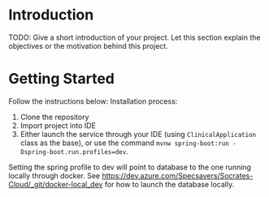 # Introduction 
TODO: Give a short introduction of your project. Let this section explain the objectives or the motivation behind this project. 

# Getting Started
Follow the instructions below:
Installation process:
1. Clone the repository
1. Import project into IDE
1. Either launch the service through your IDE (using `ClinicalApplication` class as the base), or use the command `mvnw spring-boot:run -Dspring-boot.run.profiles=dev`. 

Setting the spring profile to dev will point to database to the one running locally through docker.
See https://dev.azure.com/Specsavers/Socrates-Cloud/_git/docker-local_dev for how to launch the database locally.

